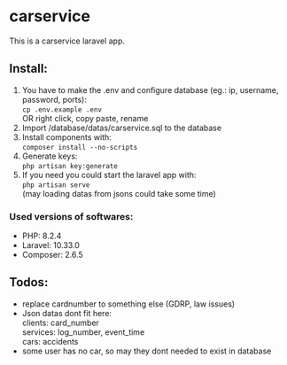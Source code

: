 <h1>carservice</h1>
<p>This is a carservice laravel app.</p>
<h2>Install:</h2>
<ol>
  <li>You have to make the .env and configure database (eg.: ip, username, password, ports):<br>
  <code>cp .env.example .env</code><br>
  OR right click, copy paste, rename</li>
  <li>Import /database/datas/carservice.sql to the database</li>
  <li>Install components with:
  <br><code>composer install --no-scripts</code></li>
  <li>Generate keys:<br>
  <code>php artisan key:generate</code></li>
  <li>If you need you could start the laravel app with:<br>
  <code>php artisan serve</code><br>
  (may loading datas from jsons could take some time)</li>
</ol>
<h3>Used versions of softwares:</h3>
<ul>
  <li>PHP: 8.2.4</li>
  <li>Laravel: 10.33.0</li>
  <li>Composer: 2.6.5</li>
</ul>
<h2>Todos:</h2>
<ul>
  <li>replace cardnumber to something else (GDRP, law issues)</li>
  <li>Json datas dont fit here:<br>clients: card_number<br>services: log_number, event_time<br>cars: accidents</li>
  <li>some user has no car, so may they dont needed to exist in database</li>
</ul>
